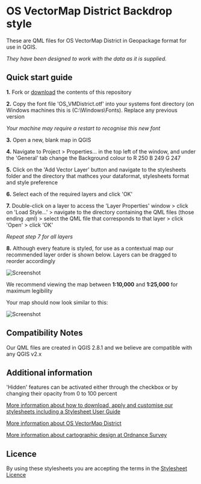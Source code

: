 # OS VectorMap District Backdrop style

These are QML files for OS VectorMap District in Geopackage format for use in QGIS.

*They have been designed to work with the data as it is supplied.*

## Quick start guide

**1.**  Fork or [download](https://github.com/OrdnanceSurvey/OS-VectorMap-District-stylesheets/archive/master.zip) the contents of this repository

**2.**  Copy the font file 'OS_VMDistrict.otf' into your systems font directory (on Windows machines this is (C:\Windows\Fonts). Replace any previous version

*Your machine may require a restart to recognise this new font*

**3.**  Open a new, blank map in QGIS

**4.**  Navigate to Project > Properties... in the top left of the window, and under the 'General' tab change the Background colour to R 250 B 249 G 247

**5.**  Click on the 'Add Vector Layer' button and navigate to the stylesheets folder and the directory that mathces your dataformat, stylesheets format and style preference

**6.**  Select each of the required layers and click 'OK'

**7.**  Double-click on a layer to access the 'Layer Properties' window > click on 'Load Style...' > navigate to the directory containing the QML files (those ending .qml) > select the QML file that corresponds to that layer > click 'Open' > click 'OK'

*Repeat step 7 for all layers*

**8.**  Although every feature is styled, for use as a contextual map our recommended layer order is shown below. Layers can be dragged to reorder accordingly

  ![Screenshot](https://github.com/OrdnanceSurvey/OS-VectorMap-District-stylesheets/raw/master/GML%20stylesheets/QGIS%20stylesheets%20(QML)/Backdrop%20style/images/VMD_BD_layer_order.PNG "Recommended layer order for OS VectorMap District")

We recommend viewing the map between **1:10,000** and **1:25,000** for maximum legibility

Your map should now look similar to this: 

  ![Screenshot](https://github.com/OrdnanceSurvey/OS-VectorMap-District-stylesheets/raw/master/GML%20stylesheets/QGIS%20stylesheets%20(QML)/Backdrop%20style/images/VMD_BD_screenshot.PNG "Screenshot of OS VectorMap District at 1:17,500")

## Compatibility Notes

Our QML files are created in QGIS 2.8.1 and we believe are compatible with any QGIS v2.x

## Additional information

'Hidden' features can be activated either through the checkbox or by changing their opacity from 0 to 100 percent

[More information about how to download, apply and customise our stylesheets including a Stylesheet User Guide](http://www.ordnancesurvey.co.uk/resources/carto-design/cartographic-stylesheets.html)

[More information about OS VectorMap District](http://www.ordnancesurvey.co.uk/business-and-government/products/vectormap-district.html)

[More information about cartographic design at Ordnance Survey](https://www.ordnancesurvey.co.uk/resources/carto-design/)

## Licence

By using these stylesheets you are accepting the terms in the [Stylesheet Licence](http://www.ordnancesurvey.co.uk/docs/licences/stylesheet-licence-v2.pdf)

